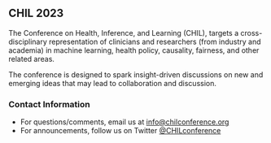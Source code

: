 ## CHIL 2023

The Conference on Health, Inference, and Learning (CHIL), targets a cross-disciplinary representation of clinicians and researchers (from industry and academia) in machine learning, health policy, causality, fairness, and other related areas.

The conference is designed to spark insight-driven discussions on new and emerging ideas that may lead to collaboration and discussion.

<!---<center><a class="btn-primary btn-lg" role="button" aria-pressed="true" href="https://openreview.net/group?id=chilconference.org/CHIL/2022/Conference" target="_blank" rel="noopener">Submit your paper</a></center> !-->



<!-- #### Important dates
<div>

<table class="timeline-table table table-striped table-sm">
  <tbody>
    <tr>
      <th scope="row">Call for Papers</th>
      <td>November 13, 2021</td>
      <td class="text-right"><span class="countdown" data-startdate="November 13, 2021"></span></td>
    </tr>
    <tr>
      <th scope="row">Submissions due</th>
      <td>January 18, 2022</td>
      <td class="text-right"><span class="countdown" data-startdate="2022-01-18T06:59:00.00"></span></td>
    </tr>
    <tr>
      <th scope="row">Reviews out / Author response begins</th>
      <td>February 19, 2022</td>
      <td class="text-right"><span class="countdown" data-startdate="February 19, 2022"></span></td>
    </tr>
    <tr>
      <th scope="row">Author Response ends</th>
      <td>February 22, 2022</td>
      <td class="text-right"><span class="countdown" data-startdate="February 22, 2022"></span></td>
    </tr>
    <tr>
      <th scope="row">Notifications out</th>
      <td>February 28, 2022</td>
      <td class="text-right"><span class="countdown" data-startdate="February 29, 2022"></span></td>
    </tr>
    <tr>
      <th scope="row">Conference dates</th>
      <td>April 7-8, 2022</td>
      <td class="text-right"><span class="countdown" data-startdate="April 7, 2022"></span></td>
    </tr>
  </tbody>
</table>
<div class="text-right">*All times shown above are in AoE</div>
<br />
</div>
-->
### Contact Information

- For questions/comments, email us at [info@chilconference.org](mailto:info@chilconference.org)
- For announcements, follow us on Twitter [@CHILconference](https://twitter.com/chilconference)
